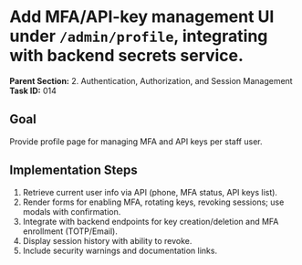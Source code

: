 # Add MFA/API-key management UI under `/admin/profile`, integrating with backend secrets service.

**Parent Section:** 2. Authentication, Authorization, and Session Management
**Task ID:** 014

## Goal
Provide profile page for managing MFA and API keys per staff user.

## Implementation Steps
1. Retrieve current user info via API (phone, MFA status, API keys list).
2. Render forms for enabling MFA, rotating keys, revoking sessions; use modals with confirmation.
3. Integrate with backend endpoints for key creation/deletion and MFA enrollment (TOTP/Email).
4. Display session history with ability to revoke.
5. Include security warnings and documentation links.
